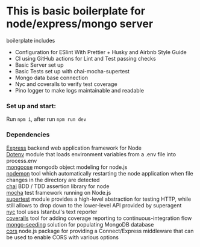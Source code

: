 # This is basic boilerplate for node/express/mongo server  

boilerplate includes 

* Configuration for ESlint With Prettier + Husky and Airbnb Style Guide  
* CI using GitHub actions for Lint and Test passing checks
* Basic Server set up
* Basic Tests set up with chai-mocha-supertest
* Mongo data base connection
* Nyc and coveralls to verify test coverage
* Pino logger to make logs maintainable and readable 

### Set up and start: 
Run `npm i`, after run `npm run dev`

### Dependencies  
[Express](https://www.npmjs.com/package/express) backend web application framework for Node  
[Dotenv](https://www.npmjs.com/package/dotenv) module that loads environment variables from a .env file into process.env  
[mongoose](https://mongoosejs.com/) mongodb object modeling for node.js    
[nodemon](https://www.npmjs.com/package/nodemon) tool which automatically restarting the node application when file changes in the directory are detected  
[chai](https://www.chaijs.com/) BDD / TDD assertion library for node    
[mocha](https://mochajs.org/) test framework running on Node.js   
[supertest](https://www.npmjs.com/package/supertest) module provides a high-level abstraction for testing HTTP, while still allows to drop down to the lower-level API provided by superagent  
[nyc](https://www.npmjs.com/package/nyc) tool uses Istanbul's text reporter  
[coveralls](https://coveralls.io/) tool for adding coverage reporting to continuous-integration flow  
[mongo-seeding](https://www.npmjs.com/package/mongo-seeding) solution for populating MongoDB database    
[cors](https://www.npmjs.com/package/cors) node.js package for providing a Connect/Express middleware that can be used to enable CORS with various options    



